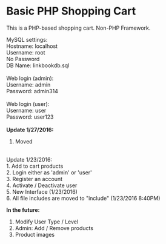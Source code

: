 # Basic PHP Shopping Cart
This is a PHP-based shopping cart. Non-PHP Framework.

MySQL settings:<br/>
Hostname: localhost<br/>
Username: root<br/>
No Password<br/>
DB Name: linkbookdb.sql<br/>
<br/>
Web login (admin):<br/>
Username: admin<br/>
Password: admin314<br/>
<br/>
Web login (user):<br/>
Username: user<br/>
Password: user123<br/>
<br/>
<b>Update 1/27/2016:</b><br/>
1. Moved<br/>
<br/>
Update 1/23/2016:<br/>
1. Add to cart products<br/>
2. Login either as 'admin' or 'user'<br/>
3. Register an account<br/>
4. Activate / Deactivate user<br/>
5. New Interface (1/23/2016)<br/>
6. All file includes are moved to "include" (1/23/2016 8:40PM)<br/>

<b>In the future:</b><br/>
1. Modify User Type / Level<br/>
2. Admin: Add / Remove products<br/>
3. Product images<br/>